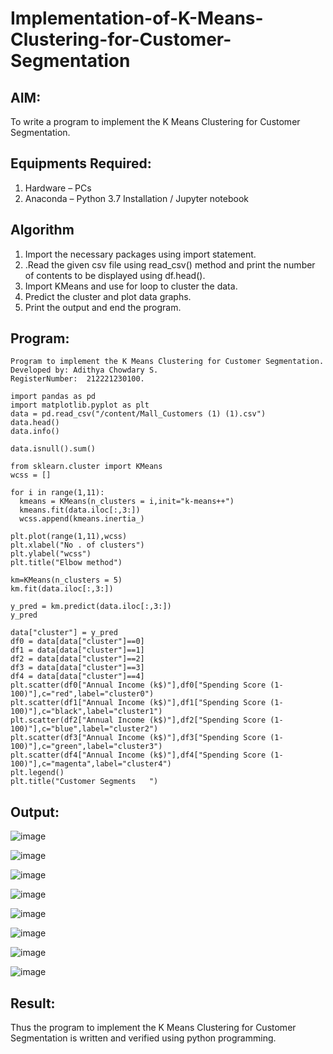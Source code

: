 # Implementation-of-K-Means-Clustering-for-Customer-Segmentation

## AIM:
To write a program to implement the K Means Clustering for Customer Segmentation.

## Equipments Required:
1. Hardware – PCs
2. Anaconda – Python 3.7 Installation / Jupyter notebook

## Algorithm
1. Import the necessary packages using import statement.
2. .Read the given csv file using read_csv() method and print the number of contents to be displayed using df.head().
3. Import KMeans and use for loop to cluster the data.
4. Predict the cluster and plot data graphs.
5. Print the output and end the program.

## Program:
```
Program to implement the K Means Clustering for Customer Segmentation.
Developed by: Adithya Chowdary S.
RegisterNumber:  212221230100.
```
```
import pandas as pd
import matplotlib.pyplot as plt
data = pd.read_csv("/content/Mall_Customers (1) (1).csv")
data.head()
data.info()

data.isnull().sum()

from sklearn.cluster import KMeans
wcss = []

for i in range(1,11):
  kmeans = KMeans(n_clusters = i,init="k-means++")
  kmeans.fit(data.iloc[:,3:])
  wcss.append(kmeans.inertia_)

plt.plot(range(1,11),wcss)
plt.xlabel("No . of clusters")
plt.ylabel("wcss")
plt.title("Elbow method")

km=KMeans(n_clusters = 5)
km.fit(data.iloc[:,3:])

y_pred = km.predict(data.iloc[:,3:])
y_pred

data["cluster"] = y_pred
df0 = data[data["cluster"]==0]
df1 = data[data["cluster"]==1]
df2 = data[data["cluster"]==2]
df3 = data[data["cluster"]==3]
df4 = data[data["cluster"]==4]
plt.scatter(df0["Annual Income (k$)"],df0["Spending Score (1-100)"],c="red",label="cluster0")
plt.scatter(df1["Annual Income (k$)"],df1["Spending Score (1-100)"],c="black",label="cluster1")
plt.scatter(df2["Annual Income (k$)"],df2["Spending Score (1-100)"],c="blue",label="cluster2")
plt.scatter(df3["Annual Income (k$)"],df3["Spending Score (1-100)"],c="green",label="cluster3")
plt.scatter(df4["Annual Income (k$)"],df4["Spending Score (1-100)"],c="magenta",label="cluster4")
plt.legend()
plt.title("Customer Segments   ")
```
## Output:

![image](https://github.com/KothaiKumar/Implementation-of-K-Means-Clustering-for-Customer-Segmentation/assets/121215739/d16401ee-0a7a-41c1-9da9-9a2b1d7023f8)

![image](https://github.com/KothaiKumar/Implementation-of-K-Means-Clustering-for-Customer-Segmentation/assets/121215739/3e762761-9fa8-428d-81f4-6513a227b86b)

![image](https://github.com/KothaiKumar/Implementation-of-K-Means-Clustering-for-Customer-Segmentation/assets/121215739/d6c2b1e5-5461-43a6-905a-4766fd44cc0c)

![image](https://github.com/KothaiKumar/Implementation-of-K-Means-Clustering-for-Customer-Segmentation/assets/121215739/dc1cc3ec-c98b-45cc-8644-7adc8890afac)

![image](https://github.com/KothaiKumar/Implementation-of-K-Means-Clustering-for-Customer-Segmentation/assets/121215739/c8bb3def-f5ff-42e8-a672-ef945fb09883)

![image](https://github.com/KothaiKumar/Implementation-of-K-Means-Clustering-for-Customer-Segmentation/assets/121215739/88f28979-9ebf-4376-b9ad-5fb06fdfe0cd)

![image](https://github.com/KothaiKumar/Implementation-of-K-Means-Clustering-for-Customer-Segmentation/assets/121215739/80f2b622-1a6b-422f-98df-75a32afe60b8)

![image](https://github.com/KothaiKumar/Implementation-of-K-Means-Clustering-for-Customer-Segmentation/assets/121215739/e458fc92-fb10-43e8-8376-c47dd8522dd2)

## Result:
Thus the program to implement the K Means Clustering for Customer Segmentation is written and verified using python programming.
